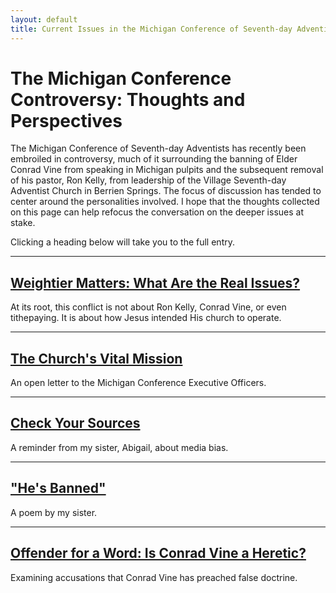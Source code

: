 ```yaml
---
layout: default
title: Current Issues in the Michigan Conference of Seventh-day Adventists
---
```


# The Michigan Conference Controversy: Thoughts and Perspectives

The Michigan Conference of Seventh-day Adventists has recently been embroiled in controversy, much of it surrounding the banning of Elder Conrad Vine from speaking in Michigan pulpits and the subsequent removal of his pastor, Ron Kelly, from leadership of the Village Seventh-day Adventist Church in Berrien Springs. The focus of discussion has tended to center around the personalities involved. I hope that the thoughts collected on this page can help refocus the conversation on the deeper issues at stake.

Clicking a heading below will take you to the full entry.

---

## [Weightier Matters: What Are the Real Issues?](/misda-controversy/weightier-matters)
At its root, this conflict is not about Ron Kelly, Conrad Vine, or even tithepaying. It is about how Jesus intended His church to operate.

---

## [The Church's Vital Mission](/misda-controversy/the-church's-vital-mission)
An open letter to the Michigan Conference Executive Officers.

---

## [Check Your Sources](/misda-controversy/check-your-sources)
A reminder from my sister, Abigail, about media bias.

---

## ["He's Banned"](/misda-controversy/he's-banned)
A poem by my sister.

---

## [Offender for a Word: Is Conrad Vine a Heretic?](/misda-controversy/offender-for-a-word)
Examining accusations that Conrad Vine has preached false doctrine.


